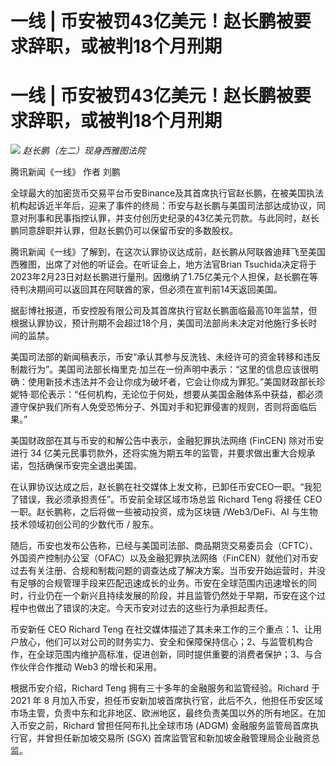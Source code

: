 # 一线 | 币安被罚43亿美元！赵长鹏被要求辞职，或被判18个月刑期

# 一线 | 币安被罚43亿美元！赵长鹏被要求辞职，或被判18个月刑期

![](https://inews.gtimg.com/news_bt/O5I8f21VaVrHtKEe2LSksnBRCxgKvu56F7VT1vPDllKyUAA/1000)
_赵长鹏（左二）现身西雅图法院_

腾讯新闻《一线》 作者 刘鹏

全球最大的加密货币交易平台币安Binance及其首席执行官赵长鹏，在被美国执法机构起诉近半年后，迎来了事件的终局：币安与赵长鹏与美国司法部达成协议，同意对刑事和民事指控认罪，并支付创历史纪录的43亿美元罚款。与此同时，赵长鹏同意辞职并认罪，但赵长鹏仍可以保留币安的多数股权。

腾讯新闻《一线》了解到，在这次认罪协议达成前，赵长鹏从阿联酋迪拜飞至美国西雅图，出席了对他的听证会。在听证会上，地方法官Brian
Tsuchida决定将于2023年2月23日对赵长鹏进行量刑。因缴纳了1.75亿美元个人担保，赵长鹏在等待判决期间可以返回其在阿联酋的家，但必须在宣判前14天返回美国。

据彭博社报道，币安控股有限公司及其首席执行官赵长鹏面临最高10年监禁，但根据认罪协议，预计刑期不会超过18个月，美国司法部尚未决定对他施行多长时间的监禁。

美国司法部的新闻稿表示，币安“承认其参与反洗钱、未经许可的资金转移和违反制裁行为”。美国司法部长梅里克·加兰在一份声明中表示：“这里的信息应该很明确：使用新技术违法并不会让你成为破坏者，它会让你成为罪犯。”美国财政部长珍妮特·耶伦表示：“任何机构，无论位于何处，想要从美国金融体系中获益，都必须遵守保护我们所有人免受恐怖分子、外国对手和犯罪侵害的规则，否则将面临后果。”

美国财政部在其与币安的和解公告中表示，金融犯罪执法网络 (FinCEN) 除对币安进行 34
亿美元民事罚款外，还将实施为期五年的监管，并要求做出重大合规承诺，包括确保币安完全退出美国。

在认罪协议达成之后，赵长鹏在社交媒体上发文称，已卸任币安CEO一职。“我犯了错误，我必须承担责任”。币安前全球区域市场总监 Richard Teng 将接任
CEO 一职。赵长鹏称，之后将做一些被动投资，成为区块链 /Web3/DeFi、AI 与生物技术领域初创公司的少数代币 / 股东。

随后，币安也发布公告称，已经与美国司法部、商品期货交易委员会（CFTC）、外国资产控制办公室（OFAC）以及金融犯罪执法网络（FinCEN）就他们对币安过去有关注册、合规和制裁问题的调查达成了解决方案。当币安开始运营时，并没有足够的合规管理手段来匹配迅速成长的业务。币安在全球范围内迅速增长的同时，行业仍在一个新兴且持续发展的阶段，并且监管仍然处于早期，币安在这个过程中也做出了错误的决定。今天币安对过去的这些行为承担起责任。

币安新任 CEO Richard Teng
在社交媒体描述了其未来工作的三个重点：1、让用户放心，他们可以对公司的财务实力、安全和保障保持信心；2、与监管机构合作，在全球范围内维护高标准，促进创新，同时提供重要的消费者保护；3、与合作伙伴合作推动
Web3 的增长和采用。

根据币安介绍，Richard Teng 拥有三十多年的金融服务和监管经验。Richard 于 2021 年 8
月加入币安，担任币安新加坡首席执行官，此后不久，他担任币安区域市场主管，负责中东和北非地区、欧洲地区，最终负责美国以外的所有地区。在加入币安之前，Richard
曾担任阿布扎比全球市场 (ADGM) 金融服务监管局首席执行官，并曾担任新加坡交易所 (SGX) 首席监管官和新加坡金融管理局企业融资总监。

